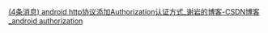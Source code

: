 [(4条消息) android http协议添加Authorization认证方式_谢岩的博客-CSDN博客_android authorization](https://blog.csdn.net/bzlj2912009596/article/details/80279350)